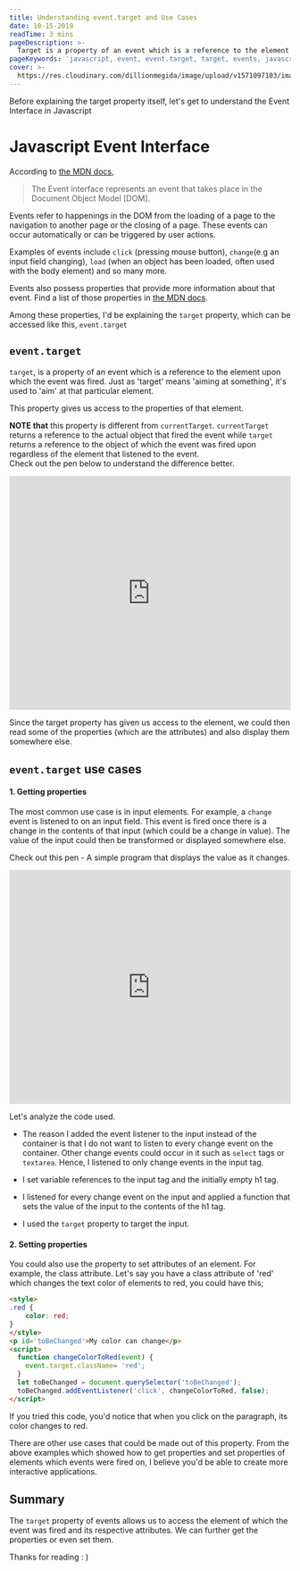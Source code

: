 ```yaml
---
title: Understanding event.target and Use Cases
date: 10-15-2019
readTime: 3 mins
pageDescription: >-
  Target is a property of an event which is a reference to the element upon which the event was fired. This property aids us in easily accessing the properties of that given element.
pageKeywords: 'javascript, event, event.target, target, events, javascript events'
cover: >-
  https://res.cloudinary.com/dillionmegida/image/upload/v1571097103/images/blogs_cover/understanding-event.target_o5l0cq.jpg
---
```

Before explaining the target property itself, let's get to understand the Event Interface in Javascript

# Javascript Event Interface

According to [the MDN docs](https://developer.mozilla.org/en-US/docs/Web/API/Event),

> The Event interface represents an event that takes place in the Document Object Model \[DOM].

Events refer to happenings in the DOM from the loading of a page to the navigation to another page or the closing of a page. These events can occur automatically or can be triggered by user actions.

Examples of events include `click` (pressing mouse button), `change`(e.g an input field changing), `load` (when an object has been loaded, often used with the body element) and so many more.

Events also possess properties that provide more information about that event. Find a list of those properties in [the MDN docs](https://developer.mozilla.org/en-US/docs/Web/API/Event#Properties).

Among these properties, I'd be explaining the `target` property, which can be accessed like this, `event.target`

## `event.target`

`target`, is a property of an event which is a reference to the element upon which the event was fired. Just as 'target' means 'aiming at something', it's used to 'aim' at that particular element.

This property gives us access to the properties of that element.

**NOTE that** this property is different from `currentTarget`. `currentTarget` returns a reference to the actual object that fired the event while `target` returns a reference to the object of which the event was fired upon regardless of the element that listened to the event.<br/>
Check out the pen below to understand the difference better.

<iframe height="419" style="width: 100%;" scrolling="no" title="currentTargetVStarget" src="https://codepen.io/Dillion/embed/MWWyvLZ?height=419&theme-id=dark&default-tab=result" frameborder="no" allowtransparency="true" allowfullscreen="true">
  See the Pen <a href='https://codepen.io/Dillion/pen/MWWyvLZ'>currentTargetVStarget</a> by Dillion Megida
</iframe>

Since the target property has given us access to the element, we could then read some of the properties (which are the attributes) and also display them somewhere else. 

## `event.target` use cases
#### 1. Getting properties
The most common use case is in input elements.
For example, a `change` event is listened to on an input field. This event is fired once there is a change in the contents of that input (which could be a change in value). The value of the input could then be transformed or displayed somewhere else.

Check out this pen - A simple program that displays the value as it changes.

<iframe height="419" style="width: 100%;" scrolling="no" title="event.target.value" src="https://codepen.io/Dillion/embed/MWWyEXY?height=419&theme-id=dark&default-tab=result" frameborder="no" allowtransparency="true" allowfullscreen="true">
  See the Pen <a href='https://codepen.io/Dillion/pen/MWWyvLZ'>event.target.value</a> by Dillion Megida
</iframe>

Let's analyze the code used.
- The reason I added the event listener to the input instead of the container is that I do not want to listen to every change event on the container. Other change events could occur in it such as `select` tags or `textarea`. Hence, I listened to only change events in the input tag.
 
- I set variable references to the input tag and the initially empty h1 tag.

- I listened for every change event on the input and applied a function that sets the value of the input to the contents of the h1 tag.

- I used the `target` property to target the input.

#### 2. Setting properties
You could also use the property to set attributes of an element. For example, the class attribute. Let's say you have a class attribute of 'red' which changes the text color of elements to red, you could have this;
```html
<style>
.red {
    color: red;
}
</style>
<p id='toBeChanged'>My color can change</p>
<script>
  function changeColorToRed(event) {
    event.target.className= 'red';
  }
  let toBeChanged = document.querySelector('toBeChanged');
  toBeChanged.addEventListener('click', changeColorToRed, false);
</script>
```

If you tried this code, you'd notice that when you click on the paragraph, its color changes to red.

There are other use cases that could be made out of this property. From the above examples which showed how to get properties and set properties of elements which events were fired on, I believe you'd be able to create more interactive applications.

## Summary
The `target` property of events allows us to access the element of which the event was fired and its respective attributes. We can further get the properties or even set them.

Thanks for reading : )
